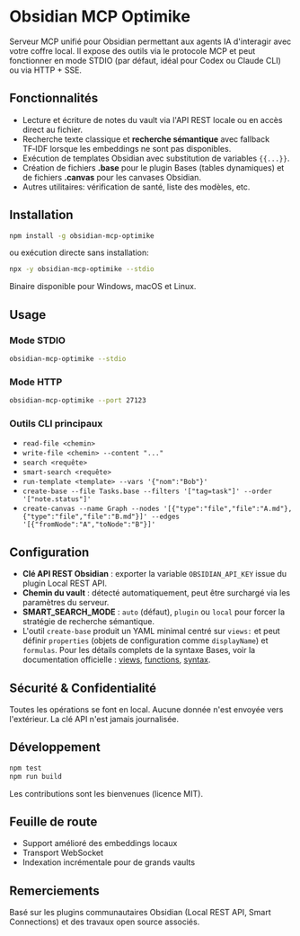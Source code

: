 # Obsidian MCP Optimike

Serveur MCP unifié pour Obsidian permettant aux agents IA d'interagir avec votre coffre local. Il expose des outils via le protocole MCP et peut fonctionner en mode STDIO (par défaut, idéal pour Codex ou Claude CLI) ou via HTTP + SSE.

## Fonctionnalités
- Lecture et écriture de notes du vault via l'API REST locale ou en accès direct au fichier.
- Recherche texte classique et **recherche sémantique** avec fallback TF‑IDF lorsque les embeddings ne sont pas disponibles.
- Exécution de templates Obsidian avec substitution de variables `{{...}}`.
- Création de fichiers **.base** pour le plugin Bases (tables dynamiques) et de fichiers **.canvas** pour les canvases Obsidian.
- Autres utilitaires: vérification de santé, liste des modèles, etc.

## Installation
```bash
npm install -g obsidian-mcp-optimike
```
ou exécution directe sans installation:
```bash
npx -y obsidian-mcp-optimike --stdio
```
Binaire disponible pour Windows, macOS et Linux.

## Usage
### Mode STDIO
```bash
obsidian-mcp-optimike --stdio
```
### Mode HTTP
```bash
obsidian-mcp-optimike --port 27123
```

### Outils CLI principaux
- `read-file <chemin>`
- `write-file <chemin> --content "..."`
- `search <requête>`
- `smart-search <requête>`
- `run-template <template> --vars '{"nom":"Bob"}'`
- `create-base --file Tasks.base --filters '["tag=task"]' --order '["note.status"]'`
- `create-canvas --name Graph --nodes '[{"type":"file","file":"A.md"},{"type":"file","file":"B.md"}]' --edges '[{"fromNode":"A","toNode":"B"}]'`

## Configuration
 - **Clé API REST Obsidian** : exporter la variable `OBSIDIAN_API_KEY` issue du plugin Local REST API.
- **Chemin du vault** : détecté automatiquement, peut être surchargé via les paramètres du serveur.
- **SMART_SEARCH_MODE** : `auto` (défaut), `plugin` ou `local` pour forcer la stratégie de recherche sémantique.
- L'outil `create-base` produit un YAML minimal centré sur `views:` et peut définir `properties` (objets de configuration comme `displayName`) et `formulas`.
  Pour les détails complets de la syntaxe Bases, voir la documentation officielle :
  [views](https://help.obsidian.md/bases/views), [functions](https://help.obsidian.md/bases/functions), [syntax](https://help.obsidian.md/bases/syntax).

## Sécurité & Confidentialité
Toutes les opérations se font en local. Aucune donnée n'est envoyée vers l'extérieur. La clé API n'est jamais journalisée.

## Développement
```bash
npm test
npm run build
```
Les contributions sont les bienvenues (licence MIT).

## Feuille de route
- Support amélioré des embeddings locaux
- Transport WebSocket
- Indexation incrémentale pour de grands vaults

## Remerciements
Basé sur les plugins communautaires Obsidian (Local REST API, Smart Connections) et des travaux open source associés.
